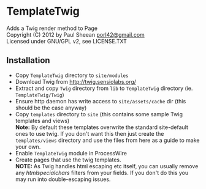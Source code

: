 TemplateTwig
============
Adds a Twig render method to Page  
Copyright (C) 2012 by Paul Sheean porl42@gmail.com  
Licensed under GNU/GPL v2, see LICENSE.TXT

Installation
------------
* Copy `TemplateTwig` directory to `site/modules`
* Download Twig from http://twig.sensiolabs.org/
* Extract and copy `Twig` directory from `lib` to `TemplateTwig` directory (ie. `TemplateTwig/Twig`)
* Ensure http daemon has write access to `site/assets/cache` dir (this should be the case anyway)
* Copy `templates` directory to `site` (this contains some sample Twig templates and views)  
	**Note:** By default these templates overwrite the standard site-default ones to use twig.
	If you don't want this then just create the `templates/views` directory and use the files
	from here as a guide to make your own.
* Enable `TemplateTwig` module in ProcessWire
* Create pages that use the twig templates.  
	**NOTE:** As Twig handles html escaping etc itself, you can usually remove any *htmlspecialchars* filters from your fields.
	If you don't do this you may run into double-escaping issues.